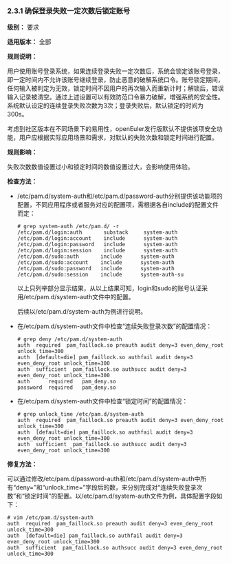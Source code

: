 ### 2.3.1 确保登录失败一定次数后锁定账号

**级别：** 要求

**适用版本：** 全部

**规则说明：** 

用户使用账号登录系统，如果连续登录失败一定次数后，系统会锁定该账号登录，即一定时间内不允许该账号继续登录，防止恶意的破解系统口令。账号锁定期间，任何输入被判定为无效，锁定时间不因用户的再次输入而重新计时；解锁后，错误输入记录被清空。通过上述设置可以有效防范口令暴力破解，增强系统的安全性。系统默认设定的连续登录失败次数为3次；登录失败后，默认锁定的时间为300s。

考虑到社区版本在不同场景下的易用性，openEuler发行版默认不提供该项安全功能，用户应根据实际应用场景和需求，对默认的失败次数和锁定时间进行配置。

**规则影响：**

失败次数数值设置过小和锁定时间的数值设置过大，会影响使用体验。

**检查方法：**

- /etc/pam.d/system-auth和/etc/pam.d/password-auth分别提供该功能项的配置，不同应用程序或者服务对应的配置项，需根据各自include的配置文件而定：

  ```
  # grep system-auth /etc/pam.d/ -r
  /etc/pam.d/login:auth       substack     system-auth
  /etc/pam.d/login:account    include      system-auth
  /etc/pam.d/login:password   include      system-auth
  /etc/pam.d/login:session    include      system-auth
  /etc/pam.d/sudo:auth       include      system-auth
  /etc/pam.d/sudo:account    include      system-auth
  /etc/pam.d/sudo:password   include      system-auth
  /etc/pam.d/sudo:session    include      system-auth-su
  ```

  以上只列举部分显示结果，从以上结果可知，login和sudo的账号认证采用/etc/pam.d/system-auth文件中的配置。

  后续以/etc/pam.d/system-auth为例进行说明。

- 在/etc/pam.d/system-auth文件中检查“连续失败登录次数”的配置情况：

  ```
  # grep deny /etc/pam.d/system-auth
  auth  required  pam_faillock.so preauth audit deny=3 even_deny_root unlock_time=300
  auth  [default=die] pam_faillock.so authfail audit deny=3 even_deny_root unlock_time=300
  auth  sufficient  pam_faillock.so authsucc audit deny=3 even_deny_root unlock_time=300
  auth      required   pam_deny.so
  password  required   pam_deny.so
  ```

- 在/etc/pam.d/system-auth文件中检查“锁定时间”的配置情况：

  ```
  # grep unlock_time /etc/pam.d/system-auth
  auth  required  pam_faillock.so preauth audit deny=3 even_deny_root unlock_time=300
  auth  [default=die] pam_faillock.so authfail audit deny=3 even_deny_root unlock_time=300
  auth  sufficient  pam_faillock.so authsucc audit deny=3 even_deny_root unlock_time=300
  ```

**修复方法：**

可以通过修改/etc/pam.d/password-auth和/etc/pam.d/system-auth中所有“deny=”和“unlock_time=”字段后的数，来分别完成对“连续失败登录次数”和“锁定时间”的配置。以/etc/pam.d/system-auth文件为例，具体配置字段如下：

```
# vim /etc/pam.d/system-auth
auth  required  pam_faillock.so preauth audit deny=3 even_deny_root unlock_time=300
auth  [default=die] pam_faillock.so authfail audit deny=3 even_deny_root unlock_time=300
auth  sufficient  pam_faillock.so authsucc audit deny=3 even_deny_root unlock_time=300
```